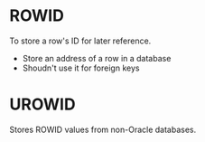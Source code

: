 # ROWID

To store a row's ID for later reference.

- Store an address of a row in a database
- Shoudn't use it for foreign keys

# UROWID

Stores ROWID values from non-Oracle databases.

